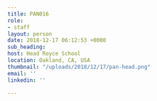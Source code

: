 ```yaml
---
title: PAN016
role:
- staff
layout: person
date: 2018-12-17 06:12:53 +0000
sub_heading: 
host: Head Royce School
location: Oakland, CA, USA
thumbnail: "/uploads/2018/12/17/pan-head.png"
email: ''
linkedin: ''

---
```

